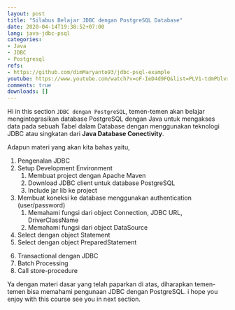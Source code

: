 ```yaml
---
layout: post
title: "Silabus Belajar JDBC dengan PostgreSQL Database"
date: 2020-04-14T19:38:52+07:00
lang: java-jdbc-psql
categories:
- Java
- JDBC
- Postgresql
refs: 
- https://github.com/dimMaryanto93/jdbc-psql-example
youtube: https://www.youtube.com/watch?v=oF-IeD4d9FQ&list=PLV1-tdmPblvxVAb1P-CRsPraIv3ks3A16&index=1
comments: true
downloads: []
---
```


Hi in this section `JDBC dengan PostgreSQL`, temen-temen akan belajar mengintegrasikan database PostgreSQL dengan Java untuk mengakses data pada sebuah Tabel dalam Database dengan menggunakan teknologi JDBC atau singkatan dari **Java Database Conectivity**.

Adapun materi yang akan kita bahas yaitu,

1. Pengenalan JDBC
2. Setup Development Environment
    1. Membuat project dengan Apache Maven
    2. Download JDBC client untuk database PostgreSQL
    3. Include jar lib ke project
3. Membuat koneksi ke database menggunakan authentication (user/password)
    1. Memahami fungsi dari object Connection, JDBC URL, DriverClassName
    2. Memahami fungsi dari object DataSource
4. Select dengan object Statement
5. Select dengan object PreparedStatement
<!--more-->
6. Transactional dengan JDBC
7. Batch Processing
8. Call store-procedure

Ya dengan materi dasar yang telah paparkan di atas, diharapkan temen-temen bisa memahami pengunaan JDBC dengan PostgreSQL. i hope you enjoy with this course see you in next section.